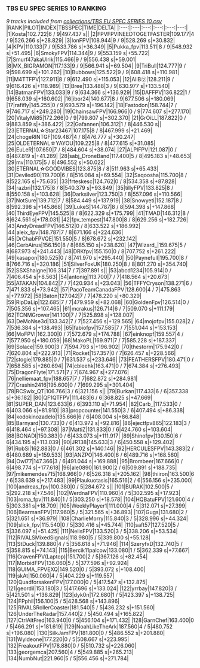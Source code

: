 ### TBS EU SPEC SERIES 10 RANKING
*9 tracks included from [collections/TBS EU SPEC SERIES 10.csv](/collections/TBS%20EU%20SPEC%20SERIES%2010.csv)*
|RANK|PILOT|INDEX|TBSSPEC|TIME|DELTA|
|:---:|:---|:---:|:---:|:---:|---:|
|1|Kosta|102.722|6 / 9|497.437 s||
|2|FPVFPVINEEDTOGETFASTER|109.177|4 / 9|526.266 s|+28.829|
|3|IonFPV|108.944|9 / 9|528.269 s|+30.832|
|4|KPV|110.133|7 / 9|533.786 s|+36.349|
|5|Pukka_fpv|113.511|8 / 9|548.932 s|+51.495|
|6|SmokyFPV|114.344|9 / 9|553.159 s|+55.722|
|7|Smurf47akaUlrik|115.466|9 / 9|556.438 s|+59.001|
|8|MX_BIGRAMON|117.133|9 / 9|566.941 s|+69.504|
|9|TriBull|124.777|9 / 9|598.699 s|+101.262|
|10|Bubbows|125.522|9 / 9|608.418 s|+110.981|
|11|M4TTFPV|127.911|8 / 9|612.490 s|+115.053|
|12|AliB㋡|128.211|9 / 9|616.426 s|+118.989|
|13|Bree|133.488|3 / 9|630.977 s|+133.540|
|14|BatmanFPV|133.033|9 / 9|634.366 s|+136.929|
|15|DAFFPV|136.822|1 / 9|658.039 s|+160.602|
|16|ibor24|140.677|8 / 9|677.506 s|+180.069|
|17|rafifly|145.255|0 / 9|693.579 s|+196.142|
|18|Fastodon|158.744|7 / 9|746.717 s|+249.280|
|19|ChainsawFPV|166.966|0 / 9|774.607 s|+277.170|
|20|VitalyMi85|172.266|0 / 9|799.807 s|+302.370|
|21|GrOiLL|187.822|0 / 9|883.859 s|+386.422|
|22|Gafannen|106.312|1 / 8|446.530 s||
|23|ETERNAL☆Star23467|107.175|8 / 8|467.999 s|+21.469|
|24|chogeRINTGF|109.487|4 / 8|476.777 s|+30.247|
|25|OLDETERNAL☆YAYOU|109.225|8 / 8|477.615 s|+31.085|
|26|EuLeR|107.650|7 / 8|484.604 s|+38.074|
|27|ALPIFPV|121.087|0 / 8|487.819 s|+41.289|
|28|sabj_DroneBand|117.400|5 / 8|495.183 s|+48.653|
|29|mv|110.175|5 / 8|496.552 s|+50.022|
|30|ETERNAL☆GOODVIBES|123.875|8 / 8|511.963 s|+65.433|
|31|Deviled90|119.700|6 / 8|516.084 s|+69.554|
|32|Saqoosha|115.700|8 / 8|522.165 s|+75.635|
|33|frteskesc|124.762|0 / 8|534.358 s|+87.828|
|34|razbri|132.175|8 / 8|540.379 s|+93.849|
|35|tillyFPV|133.825|8 / 8|550.158 s|+103.628|
|36|Darksilver|123.750|3 / 8|557.096 s|+110.566|
|37|NotSure|139.712|7 / 8|584.449 s|+137.919|
|38|Snowyeti|152.187|8 / 8|592.398 s|+145.868|
|39|LukeS|144.787|8 / 8|594.398 s|+147.868|
|40|ThirdEyeFPV|145.525|8 / 8|622.329 s|+175.799|
|41|TMAD|146.312|8 / 8|624.561 s|+178.031|
|42|fpv_tempest|147.800|8 / 8|629.256 s|+182.726|
|43|AndyDreadFPV|146.512|0 / 8|633.522 s|+186.992|
|44|aleix_fpv|148.787|7 / 8|671.166 s|+224.636|
|45|DrChabFPVQE|151.550|5 / 8|678.672 s|+232.142|
|46|CerbAirus|156.150|8 / 8|685.150 s|+238.620|
|47|Wizard_|159.675|5 / 8|687.973 s|+241.443|
|48|DRKfpv|155.150|0 / 8|707.752 s|+261.222|
|49|kasapon|180.525|0 / 8|741.970 s|+295.440|
|50|Paynefull|195.700|8 / 8|766.716 s|+320.186|
|51|SilverFoxUK|180.250|8 / 8|801.270 s|+354.740|
|52|SSXShaigne|106.314|7 / 7|397.891 s||
|53|abcd1234|105.914|0 / 7|406.454 s|+8.563|
|54|antonig|113.700|7 / 7|418.564 s|+20.673|
|55|ATAKAN|104.842|7 / 7|420.934 s|+23.043|
|56|TFFYCryson|138.271|6 / 7|471.833 s|+73.942|
|57|PacoTeamCanadaFPV|128.600|4 / 7|475.863 s|+77.972|
|58|Baton|127.042|7 / 7|478.220 s|+80.329|
|59|RipDaLip|122.685|7 / 7|479.959 s|+82.068|
|60|GoldenFpv|126.514|0 / 7|505.356 s|+107.465|
|61|mcrakus|126.714|6 / 7|509.070 s|+111.179|
|62|TCNMGrower|141.100|7 / 7|525.898 s|+128.007|
|63|DeMoNse3d|133.342|7 / 7|527.456 s|+129.565|
|64|mojofpv|155.028|2 / 7|536.384 s|+138.493|
|65|fabiofpv|157.585|7 / 7|551.044 s|+153.153|
|66|MoFPV!|162.300|0 / 7|572.679 s|+174.788|
|67|einknopf|159.557|4 / 7|577.950 s|+180.059|
|68|MakoPL|169.971|7 / 7|585.228 s|+187.337|
|69|Solace|159.900|3 / 7|594.793 s|+196.902|
|70|thestorm|175.942|0 / 7|620.804 s|+222.913|
|71|Rocket|157.357|0 / 7|626.457 s|+228.566|
|72|stogie|179.885|0 / 7|631.537 s|+233.646|
|73|FEATHERSFPV|180.471|0 / 7|658.585 s|+260.694|
|74|cbleehk|163.471|0 / 7|674.384 s|+276.493|
|75|DragonFlyte|171.571|7 / 7|674.967 s|+277.076|
|76|nelliemaat_fpv|188.657|7 / 7|682.872 s|+284.981|
|77|Crashin2416|195.600|0 / 7|699.295 s|+301.404|
|78|RCSwix_QT|106.766|3 / 6|321.156 s||
|79|Burkan|117.433|6 / 6|357.338 s|+36.182|
|80|QF1QTFPV|111.483|6 / 6|368.825 s|+47.669|
|81|SUPER_DAN|123.633|6 / 6|393.110 s|+71.954|
|82|Carb_|117.533|0 / 6|403.066 s|+81.910|
|83|propcounter|141.550|3 / 6|407.494 s|+86.338|
|84|kodokinozadelo|135.666|6 / 6|408.004 s|+86.848|
|85|Barnyard|130.733|0 / 6|413.972 s|+92.816|
|86|ejectfpv865|122.183|3 / 6|418.464 s|+97.308|
|87|MattiZ|131.833|0 / 6|424.760 s|+103.604|
|88|BONADI|150.383|0 / 6|433.073 s|+111.917|
|89|Shinofpv|130.150|6 / 6|434.195 s|+113.039|
|90|JR138|145.633|3 / 6|450.558 s|+129.402|
|91|RobSi|162.883|0 / 6|461.302 s|+140.146|
|92|HERCULESFPV|143.383|2 / 6|480.689 s|+159.533|
|93|ANZPO|146.400|6 / 6|489.716 s|+168.560|
|94|Owl77|147.366|3 / 6|491.044 s|+169.888|
|95|Brombeer|167.666|0 / 6|498.774 s|+177.618|
|96|ale0890|161.900|2 / 6|509.891 s|+188.735|
|97|mikemendes715|168.966|0 / 6|526.318 s|+205.162|
|98|thiiron|163.500|6 / 6|538.639 s|+217.483|
|99|Plaukuotasis|165.516|2 / 6|556.156 s|+235.000|
|100|andreas_fpv|100.380|0 / 5|284.672 s||
|101|BURAK|102.500|5 / 5|292.218 s|+7.546|
|102|WerdnaFPV|110.960|4 / 5|302.595 s|+17.923|
|103|roma_fpv|111.840|1 / 5|303.250 s|+18.578|
|104|HQBatuFPV|121.600|4 / 5|303.381 s|+18.709|
|105|WeeklyPlayer1|111.000|4 / 5|312.071 s|+27.399|
|106|BearmanFPV|117.960|5 / 5|321.565 s|+36.893|
|107|Gugs|131.680|2 / 5|321.651 s|+36.979|
|108|CharlieMorry|115.840|3 / 5|328.996 s|+44.324|
|109|slick_fpv|115.540|0 / 5|330.416 s|+45.744|
|110|saft57|127.520|5 / 5|336.097 s|+51.425|
|111|NelisFPV|133.520|3 / 5|338.206 s|+53.534|
|112|RIVALSMixedSignals|118.980|5 / 5|339.800 s|+55.128|
|113|StDuck|139.880|4 / 5|356.618 s|+71.946|
|114|SzeryfxD|132.740|5 / 5|358.815 s|+74.143|
|115|Bercik11palcow|133.080|1 / 5|362.339 s|+77.667|
|116|CravenFPV(Laptop)|151.700|2 / 5|367.126 s|+82.454|
|117|MorbidFPV|136.060|5 / 5|377.596 s|+92.924|
|118|GUIMA_FPVEXQ|149.520|0 / 5|393.072 s|+108.400|
|119|skAt|150.060|4 / 5|404.229 s|+119.557|
|120|QuadforsakenFPV|177.000|0 / 5|417.547 s|+132.875|
|121|geordil|153.180|3 / 5|417.696 s|+133.024|
|122|yrrbay|147.820|3 / 5|421.501 s|+136.829|
|123|dyk0n|172.680|1 / 5|423.397 s|+138.725|
|124|FPphil|156.100|5 / 5|428.568 s|+143.896|
|125|RIVALSRollerCoaster|181.540|5 / 5|436.232 s|+151.560|
|126|UnderTheRadar|157.440|2 / 5|450.494 s|+165.822|
|127|CtrlAltFred|163.940|0 / 5|456.104 s|+171.432|
|128|GarnChef|163.400|0 / 5|466.291 s|+181.619|
|129|NoahLikeTheArk|187.560|4 / 5|480.752 s|+196.080|
|130|SilkJamFPV|181.800|0 / 5|486.552 s|+201.880|
|131|Wyldeone|177.220|0 / 5|508.667 s|+223.995|
|132|FreakoutFPV|178.880|0 / 5|510.732 s|+226.060|
|133|georgemca|207.560|4 / 5|549.885 s|+265.213|
|134|NumbNut|221.960|5 / 5|556.456 s|+271.784|
